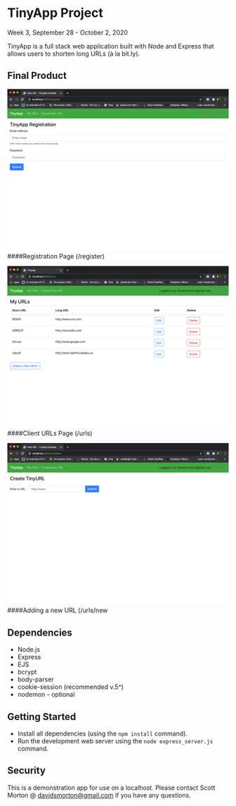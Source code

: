 # TinyApp Project 
Week 3, September 28 - October 2, 2020

TinyApp is a full stack web application built with Node and Express that allows users to shorten long URLs (à la bit.ly).

## Final Product

!["Registration Page (/register)"](https://github.com/davidsmorton/tinyapp/blob/master/docs/:register_page.png)
####Registration Page (/register)

!["Client URLs Page (/urls)"](https://github.com/davidsmorton/tinyapp/blob/master/docs/:urls_page.png)
####Client URLs Page (/urls)

!["Adding a new URL (/urls/new"](https://github.com/davidsmorton/tinyapp/blob/master/docs/:urls:new_page.png)
####Adding a new URL (/urls/new

## Dependencies

- Node.js
- Express
- EJS
- bcrypt
- body-parser
- cookie-session (recommended v.5^)
- nodemon - optional

## Getting Started

- Install all dependencies (using the `npm install` command).
- Run the development web server using the `node express_server.js` command.

## Security
This is a demonstration app for use on a localhost. Please contact Scott Morton @ davidsmorton@gmail.com if you have any questions. 

